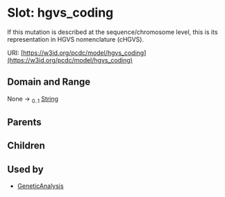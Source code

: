 
# Slot: hgvs_coding


If this mutation is described at the sequence/chromosome level, this is its representation in HGVS nomenclature (cHGVS).

URI: [https://w3id.org/pcdc/model/hgvs_coding](https://w3id.org/pcdc/model/hgvs_coding)


## Domain and Range

None &#8594;  <sub>0..1</sub> [String](types/String.md)

## Parents


## Children


## Used by

 * [GeneticAnalysis](GeneticAnalysis.md)
